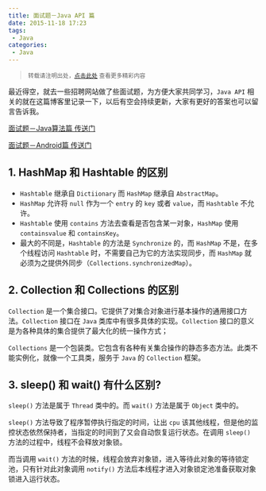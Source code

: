 ```yaml
---
title: 面试题－Java API 篇
date: 2015-11-18 17:23
tags:
 - Java
categories:
 - Java
---
```


> <small>转载请注明出处，[点击此处](https://shichaohui.github.io/) 查看更多精彩内容</small>

最近得空，就去一些招聘网站做了些面试题，为方便大家共同学习，`Java API` 相关的就在这篇博客里记录一下，以后有空会持续更新，大家有更好的答案也可以留言告诉我。

[面试题－Java算法篇 传送门](http://blog.csdn.net/u014165119/article/details/49908451)

[面试题－Android篇 传送门](http://blog.csdn.net/u014165119/article/details/49908549)

## 1. HashMap 和 Hashtable 的区别 

* `Hashtable` 继承自 `Dictiionary` 而 `HashMap` 继承自 `AbstractMap`。
* `HashMap` 允许将 `null` 作为一个 `entry` 的 `key` 或者 `value`，而 `Hashtable` 不允许。
* `Hashtable` 使用 `contains` 方法去查看是否包含某一对象，`HashMap` 使用 `containsvalue` 和 `containsKey`。
* 最大的不同是，`Hashtable` 的方法是 `Synchronize` 的，而 `HashMap` 不是，在多个线程访问 `Hashtable` 时，不需要自己为它的方法实现同步，而 `HashMap` 就必须为之提供外同步（`Collections.synchronizedMap`）。 

## 2. Collection 和 Collections 的区别 

`Collection` 是一个集合接口。它提供了对集合对象进行基本操作的通用接口方法。`Collection` 接口在 `Java` 类库中有很多具体的实现。`Collection` 接口的意义是为各种具体的集合提供了最大化的统一操作方式；

`Collections` 是一个包装类。它包含有各种有关集合操作的静态多态方法。此类不能实例化，就像一个工具类，服务于 `Java` 的 `Collection` 框架。

## 3. sleep() 和 wait() 有什么区别? 

`sleep()` 方法是属于 `Thread` 类中的。而 `wait()` 方法是属于 `Object` 类中的。

`sleep()` 方法导致了程序暂停执行指定的时间，让出 `cpu` 该其他线程，但是他的监控状态依然保持者，当指定的时间到了又会自动恢复运行状态。在调用 `sleep()` 方法的过程中，线程不会释放对象锁。

而当调用 `wait()` 方法的时候，线程会放弃对象锁，进入等待此对象的等待锁定池，只有针对此对象调用 `notify()` 方法后本线程才进入对象锁定池准备获取对象锁进入运行状态。